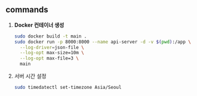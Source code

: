 ## commands
1. **Docker 컨테이너 생성**
   ```bash
   sudo docker build -t main .
   sudo docker run -p 8000:8000 --name api-server -d -v $(pwd):/app \
     --log-driver=json-file \
     --log-opt max-size=10m \
     --log-opt max-file=3 \
     main
   ```

2. 서버 시간 설정
   ```bash
   sudo timedatectl set-timezone Asia/Seoul
   ```
